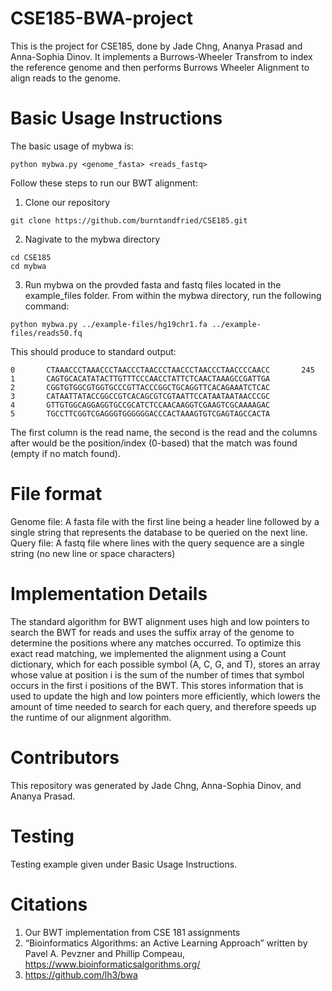 # CSE185-BWA-project
This is the project for CSE185, done by Jade Chng, Ananya Prasad and Anna-Sophia Dinov. It implements a Burrows-Wheeler Transfrom to index the reference genome and then performs Burrows Wheeler Alignment to align reads to the genome. 

# Basic Usage Instructions 
The basic usage of mybwa is: 

```
python mybwa.py <genome_fasta> <reads_fastq>
```

Follow these steps to run our BWT alignment:

1. Clone our repository
```
git clone https://github.com/burntandfried/CSE185.git
```

2. Nagivate to the mybwa directory
```
cd CSE185
cd mybwa
```

3. Run mybwa on the provded fasta and fastq files located in the example_files folder. From within the mybwa directory, run the following command: 
```
python mybwa.py ../example-files/hg19chr1.fa ../example-files/reads50.fq
```

This should produce to standard output: 

```
0       CTAAACCCTAAACCCTAACCCTAACCCTAACCCTAACCCTAACCCCAACC       245
1       CAGTGCACATATACTTGTTTCCCAACCTATTCTCAACTAAAGCCGATTGA
2       CGGTGTGGCGTGGTGCCCGTTACCCGGCTGCAGGTTCACAGAAATCTCAC
3       CATAATTATACCGGCCGTCACAGCGTCGTAATTCCATAATAATAACCCGC
4       GTTGTGGCAGGAGGTGCCGCATCTCCAACAAGGTCGAAGTCGCAAAAGAC
5       TGCCTTCGGTCGAGGGTGGGGGGACCCACTAAAGTGTCGAGTAGCCACTA

```
The first column is the read name, the second is the read and the columns after would be the position/index (0-based) that the match was found (empty if no match found).



# File format 
Genome file: A fasta file with the first line being a header line followed by a single string that represents the database to be queried on the next line.\
Query file: A fastq file where lines with the query sequence are a single string (no new line or space characters)

# Implementation Details
The standard algorithm for BWT alignment uses high and low pointers to search the BWT for reads and uses the suffix array of the genome to determine the positions where any matches occurred. To optimize this exact read matching, we implemented the alignment using a Count dictionary, which for each possible symbol (A, C, G, and T), stores an array whose value at position i is the sum of the number of times that symbol occurs in the first i positions of the BWT. This stores information that is used to update the high and low pointers more efficiently, which lowers the amount of time needed to search for each query, and therefore speeds up the runtime of our alignment algorithm.

# Contributors 

This repository was generated by Jade Chng, Anna-Sophia Dinov, and Ananya Prasad. 

# Testing 

Testing example given under Basic Usage Instructions.

# Citations
1. Our BWT implementation from CSE 181 assignments
2. “Bioinformatics Algorithms: an Active Learning Approach” written by Pavel A. Pevzner and Phillip Compeau, https://www.bioinformaticsalgorithms.org/ 
3. https://github.com/lh3/bwa 


